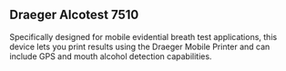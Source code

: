 ##  Draeger Alcotest 7510

Specifically designed for mobile evidential breath test applications, this device lets you print results using the Draeger Mobile Printer and can include GPS and mouth alcohol detection capabilities.